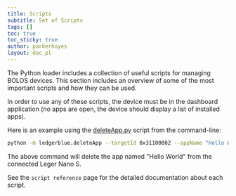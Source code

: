 ```yaml
---
title: Scripts
subtitle: Set of Scripts
tags: []
toc: true
toc_sticky: true
author: parkerhoyes
layout: doc_pl
---
```



The Python loader includes a collection of useful scripts for managing
BOLOS devices. This section includes an overview of some of the most
important scripts and how they can be used.

In order to use any of these scripts, the device must be in the
dashboard application (no apps are open, the device should display a
list of installed apps).

Here is an example using the [deleteApp.py](https://github.com/LedgerHQ/blue-loader-python/blob/master/ledgerblue/deleteApp.py)
 script from the command-line:

```bash
python -m ledgerblue.deleteApp --targetId 0x31100002 --appName "Hello World"
```

The above command will delete the app named \"Hello World\" from the
connected Leger Nano S.

See the `script reference` page for the
detailed documentation about each script.


